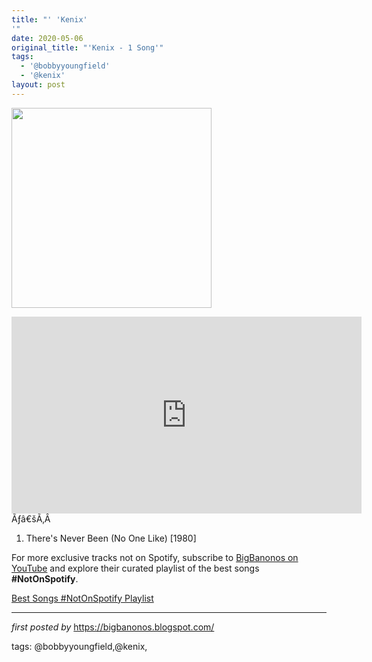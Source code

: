 ```yaml
---
title: "' 'Kenix'
'"
date: 2020-05-06
original_title: "'Kenix - 1 Song'"
tags:
  - '@bobbyyoungfield'
  - '@kenix'
layout: post
---
```

<img border="0" data-original-height="675" data-original-width="700" src="https://blogger.googleusercontent.com/img/proxy/AVvXsEim82tnY3lfGL6lDWBMDYGuGgaDLqHyipNVkkAX9DuLUgF6vAIXaqlOTmgudT9tZCpL8-DA448B7wmygFXfpC8qAGEDopaxu2fwYZOwflKs2vcpTyfC5gsVCSMQQ7nq6F7dUpUDDgE6wDmas4v2QId5Olirl8c7=s320" width="320" /><br />
<iframe allow="accelerometer; autoplay; encrypted-media; gyroscope; picture-in-picture" allowfullscreen="" frameborder="0" height="315" src="https://www.youtube.com/embed/videoseries?list=PLtuNtuTatqI35LCvwjiIf94FBkSzQe3HC" width="560"></iframe>Ãƒâ€šÃ‚Â <div><ol><li>There's Never Been (No One Like) [1980]</li></ol></div>

<!--Subscribe and Playlist Links-->
<div>
    <p>For more exclusive tracks not on Spotify, subscribe to <a href="https://www.youtube.com/@BigBanonos" target="_blank">BigBanonos on YouTube</a> and explore their curated playlist of the best songs <strong>#NotOnSpotify</strong>.</p>
    <p><a href="https://www.youtube.com/playlist?list=PLtuNtuTatqI0kFahUCbtbfenC_ET5O_tr" target="_blank">Best Songs #NotOnSpotify Playlist<br /></a></p></div>

<hr />

<p><em>first posted by</em> <a href="https://bigbanonos.blogspot.com/" rel="noopener" target="_new">https://bigbanonos.blogspot.com/</a></p>

<p>tags: @bobbyyoungfield,@kenix,</p>
